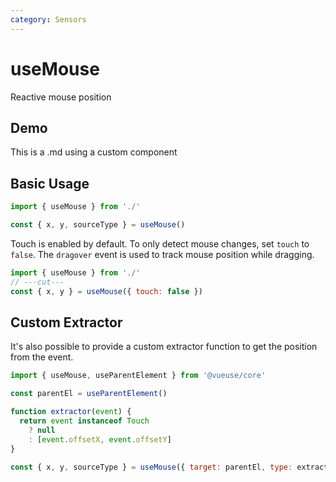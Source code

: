 ```yaml
---
category: Sensors
---
```


# useMouse

Reactive mouse position

## Demo

<script setup>
import Demo from './demo.vue'
</script>

This is a .md using a custom component

<DemoContainer>
  <Demo />
</DemoContainer>

## Basic Usage

```js twoslash
import { useMouse } from './'

const { x, y, sourceType } = useMouse()
```

Touch is enabled by default. To only detect mouse changes, set `touch` to `false`.
The `dragover` event is used to track mouse position while dragging.

```js twoslash
import { useMouse } from './'
// ---cut---
const { x, y } = useMouse({ touch: false })
```

## Custom Extractor

It's also possible to provide a custom extractor function to get the position from the event.

```js twoslash
import { useMouse, useParentElement } from '@vueuse/core'

const parentEl = useParentElement()

function extractor(event) {
  return event instanceof Touch
    ? null
    : [event.offsetX, event.offsetY]
}

const { x, y, sourceType } = useMouse({ target: parentEl, type: extractor })
```
